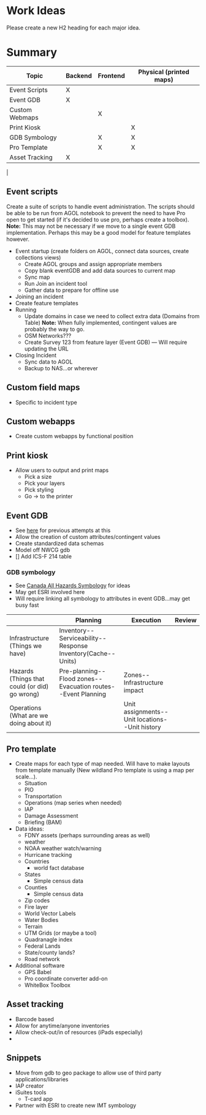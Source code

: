 # Work Ideas
Please create a new H2 heading for each major idea.

# Summary
|Topic|Backend|Frontend|Physical (printed maps)|
|-|-|-|-|
|Event Scripts|X
|Event GDB|X
|Custom Webmaps||X
|Print Kiosk|||X
|GDB Symbology||X|X
|Pro Template||X|X
|Asset Tracking|X
|

## Event scripts
Create a suite of scripts to handle event administration. The scripts should be able to be run from AGOL notebook
to prevent the need to have Pro open to get started (if it's decided to use pro, perhaps create a toolbox).
**Note:** This may not be necessary if we move to a single event GDB implementation. Perhaps this may be a good model
for feature templates however.
- Event startup (create folders on AGOL, connect data sources, create collections views)
  - Create AGOL groups and assign appropriate members
  - Copy blank eventGDB and add data sources to current map
  - Sync map
  - Run Join an incident tool
  - Gather data to prepare for offline use
- Joining an incident
-   Create feature templates
- Running
  - Update domains in case we need to collect extra data (Domains from Table) **Note:** When fully implemented,
    contingent values are probably the way to go.
  - OSM Networks???
  - Create Survey 123 from feature layer (Event GDB) — Will require updating the URL
- Closing Incident
  - Sync data to AGOL
  - Backup to NAS...or wherever
  
## Custom field maps
- Specific to incident type

  
## Custom webapps
- Create custom webapps by functional position

## Print kiosk
- Allow users to output and print maps
  - Pick a size
  - Pick your layers
  - Pick styling
  - Go -> to the printer
  
## Event GDB
- See [here](archive/2018_gdb_changes_nwcg_to_all_hazards.md) for previous attempts at this
- Allow the creation of custom attributes/contingent values
- Create standardized data schemas
- Model off NWCG gdb
- [] Add ICS-F 214 table

### GDB symbology
- See [Canada All Hazards Symbology](http://goccogpubca.canadaeast.cloudapp.azure.com/share/GOC-COG/CAHS-SCTR/Documentation/PS-SP-%231272768-v6A-CAHS_Explained.pdf) for ideas
- May get ESRI involved here
- Will require linking all symbology to attributes in event GDB...may get busy fast

|                                               | Planning                                                  | Execution                                    | Review |
|-----------------------------------------------|-----------------------------------------------------------|----------------------------------------------|--------|
| Infrastructure (Things we have)                | Inventory--Serviceability--Response Inventory(Cache--Units)   |                                              |        |
| Hazards (Things that could (or did) go wrong) | Pre-planning--Flood zones--Evacuation routes--Event Planning | Zones--Infrastructure impact                  |        |
| Operations (What are we doing about it)       |                                                           | Unit assignments--Unit locations--Unit history |        |

## Pro template
- Create maps for each type of map needed. Will have to make layouts from template manually (New wildland Pro template is using a map per scale…).
  - Situation
  - PIO
  - Transportation
  - Operations (map series when needed)
  - IAP
  - Damage Assessment
  - Briefing (BAM)
- Data ideas:
  - FDNY assets (perhaps surrounding areas as well)
  - weather
  - NOAA weather watch/warning
  - Hurricane tracking
  - Countries
    - world fact database
  - States
    - Simple census data
  - Counties
    - Simple census data
  - Zip codes
  - Fire layer
  - World Vector Labels
  - Water Bodies
  - Terrain
  - UTM Grids (or maybe a tool)
  - Quadranagle index
  - Federal Lands
  - State/county lands?
  - Road network
- Additional software
  - GPS Babel
  - Pro coordinate converter add-on
  - WhiteBox Toolbox
  
## Asset tracking
- Barcode based
- Allow for anytime/anyone inventories
- Allow check-out/in of resources (iPads especially)
- 

## Snippets
- Move from gdb to geo package to allow use of third party applications/libraries
- IAP creator
- iSuites tools
  - T-card app
- Partner with ESRI to create new IMT symbology